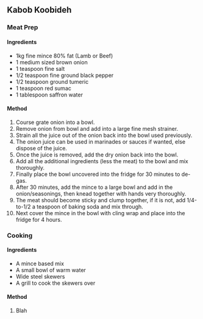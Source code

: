 ## Kabob Koobideh

### Meat Prep

#### Ingredients

* 1kg fine mince 80% fat (Lamb or Beef)
* 1 medium sized brown onion
* 1 teaspoon fine salt
* 1/2 teaspoon fine ground black pepper
* 1/2 teaspoon ground tumeric
* 1 teaspoon red sumac
* 1 tablespoon saffron water

#### Method

1. Course grate onion into a bowl.
1. Remove onion from bowl and add into a large fine mesh strainer.
1. Strain all the juice out of the onion back into the bowl used previously.
1. The onion juice can be used in marinades or sauces if wanted, else dispose of the juice.
1. Once the juice is removed, add the dry onion back into the bowl.
1. Add all the additional ingredients (less the meat) to the bowl and mix thoroughly.
1. Finally place the bowl uncovered into the fridge for 30 minutes to de-gas.
1. After 30 minutes, add the mince to a large bowl and add in the onion/seasonings, then knead together with hands very thoroughly.
1. The meat should become sticky and clump together, if it is not, add 1/4-to-1/2 a teaspoon of baking soda and mix through.
1. Next cover the mince in the bowl with cling wrap and place into the fridge for 4 hours.


### Cooking

#### Ingredients

* A mince based mix
* A small bowl of warm water
* Wide steel skewers
* A grill to cook the skewers over

#### Method

1. Blah
